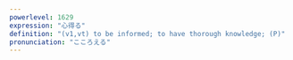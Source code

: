 ```yaml
---
powerlevel: 1629
expression: "心得る"
definition: "(v1,vt) to be informed; to have thorough knowledge; (P)"
pronunciation: "こころえる"
---
```

